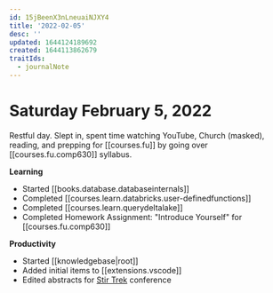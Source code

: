 ```yaml
---
id: 15jBeenX3nLneuaiNJXY4
title: '2022-02-05'
desc: ''
updated: 1644124189692
created: 1644113862679
traitIds:
  - journalNote
---
```


# Saturday February 5, 2022

Restful day. Slept in, spent time watching YouTube, Church (masked), reading, and prepping for [[courses.fu]] by going over [[courses.fu.comp630]] syllabus.

**Learning**

- Started [[books.database.databaseinternals]]
- Completed [[courses.learn.databricks.user-definedfunctions]]
- Completed [[courses.learn.querydeltalake]]
- Completed Homework Assignment: "Introduce Yourself" for [[courses.fu.comp630]]
  
**Productivity**

- Started [[knowledgebase|root]]
- Added initial items to [[extensions.vscode]]
- Edited abstracts for [Stir Trek](https://StirTrek.com) conference
